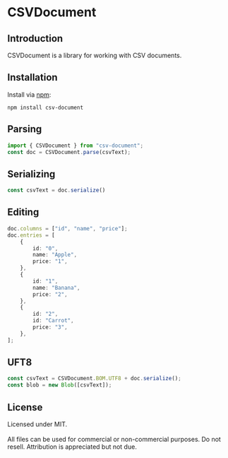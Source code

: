 # CSVDocument

## Introduction
CSVDocument is a library for working with CSV documents.

## Installation
Install via [npm](https://www.npmjs.com/package/csv-document):
```shell
npm install csv-document
```

## Parsing
```typescript
import { CSVDocument } from "csv-document"; 
const doc = CSVDocument.parse(csvText);
```

## Serializing
```typescript
const csvText = doc.serialize()
```

## Editing
```typescript
doc.columns = ["id", "name", "price"];
doc.entries = [
	{
		id: "0",
		name: "Apple",
		price: "1",
	},
	{
		id: "1",
		name: "Banana",
		price: "2",
	},
	{
		id: "2",
		id: "Carrot",
		price: "3",
	},
];
```

## UFT8
```typescript
const csvText = CSVDocument.BOM.UTF8 + doc.serialize();
const blob = new Blob([csvText]);
```

## License
Licensed under MIT.<br/>
<br/>
All files can be used for commercial or non-commercial purposes. Do not resell. Attribution is appreciated but not due.